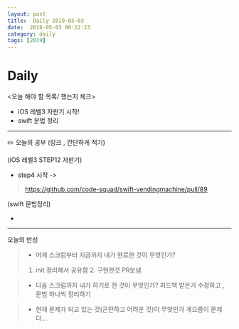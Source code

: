```yaml
---
layout: post
title:  Daily 2019-05-03
date:  2019-05-03 00:22:23
category: daily
tags: [2019]
---
```


# Daily

<오늘 해야 할 목록/ 했는지 체크>

- iOS 레벨3 자판기 시작!
- swift 문법 정리

------

✏️ 오늘의 공부 (링크 , 간단하게 적기)

(iOS 레벨3  STEP12 자판기)

- step4 시작 ->
> https://github.com/code-squad/swift-vendingmachine/pull/89


(swift 문법정리)

-

------

오늘의 반성

> - 어제 스크럼부터 지금까지 내가 완료한 것이 무엇인가?
  > 1. init 정리해서 공유함 2. 구현한것 PR보냄 

> - 다음 스크럼까지 내가 하기로 한 것이 무엇인가?
> 피드백 받은거 수정하고 , 문법 하나씩 정리하기


> - 현재 문제가 되고 있는 것(곤란하고 어려운 것)이 무엇인가
 게으름이 문제다....






